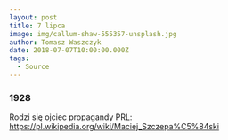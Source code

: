 ```yaml
---
layout: post
title: 7 lipca
image: img/callum-shaw-555357-unsplash.jpg
author: Tomasz Waszczyk
date: 2018-07-07T10:00:00.000Z
tags:
  - Source
---
```


### 1928

Rodzi się ojciec propagandy PRL: https://pl.wikipedia.org/wiki/Maciej_Szczepa%C5%84ski
